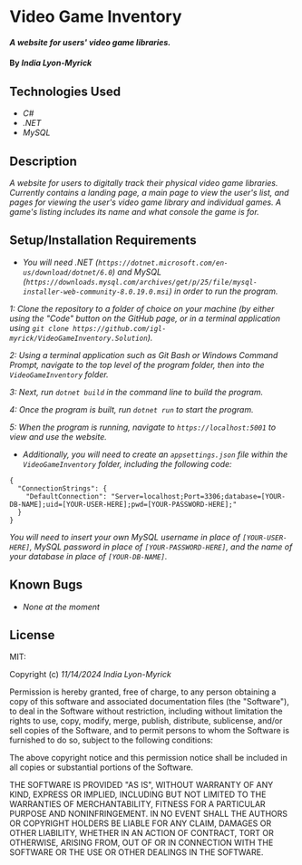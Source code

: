 # Video Game Inventory

#### _A website for users' video game libraries._

#### By _**India Lyon-Myrick**_

## Technologies Used

* _C#_
* _.NET_
* _MySQL_

## Description

_A website for users to digitally track their physical video game libraries. Currently contains a landing page, a main page to view the user's list, and pages for viewing the user's video game library and individual games. A game's listing includes its name and what console the game is for._

## Setup/Installation Requirements

* _You will need .NET (`https://dotnet.microsoft.com/en-us/download/dotnet/6.0`) and MySQL (`https://downloads.mysql.com/archives/get/p/25/file/mysql-installer-web-community-8.0.19.0.msi`) in order to run the program._

_1: Clone the repository to a folder of choice on your machine (by either using the "Code" button on the GitHub page, or in a terminal application using `git clone https://github.com/igl-myrick/VideoGameInventory.Solution`)._

_2: Using a terminal application such as Git Bash or Windows Command Prompt, navigate to the top level of the program folder, then into the `VideoGameInventory` folder._

_3: Next, run `dotnet build` in the command line to build the program._

_4: Once the program is built, run `dotnet run` to start the program._

_5: When the program is running, navigate to `https://localhost:5001` to view and use the website._

* _Additionally, you will need to create an `appsettings.json` file within the `VideoGameInventory` folder, including the following code:_

```
{
  "ConnectionStrings": {
    "DefaultConnection": "Server=localhost;Port=3306;database=[YOUR-DB-NAME];uid=[YOUR-USER-HERE];pwd=[YOUR-PASSWORD-HERE];"
  }
}
```

_You will need to insert your own MySQL username in place of `[YOUR-USER-HERE]`, MySQL password in place of `[YOUR-PASSWORD-HERE]`, and the name of your database in place of `[YOUR-DB-NAME]`._

## Known Bugs

* _None at the moment_

## License

MIT:

Copyright (c) _11/14/2024_ _India Lyon-Myrick_

Permission is hereby granted, free of charge, to any person obtaining a copy of this software and associated documentation files (the "Software"), to deal in the Software without restriction, including without limitation the rights to use, copy, modify, merge, publish, distribute, sublicense, and/or sell copies of the Software, and to permit persons to whom the Software is furnished to do so, subject to the following conditions:

The above copyright notice and this permission notice shall be included in all copies or substantial portions of the Software.

THE SOFTWARE IS PROVIDED "AS IS", WITHOUT WARRANTY OF ANY KIND, EXPRESS OR IMPLIED, INCLUDING BUT NOT LIMITED TO THE WARRANTIES OF MERCHANTABILITY, FITNESS FOR A PARTICULAR PURPOSE AND NONINFRINGEMENT. IN NO EVENT SHALL THE AUTHORS OR COPYRIGHT HOLDERS BE LIABLE FOR ANY CLAIM, DAMAGES OR OTHER LIABILITY, WHETHER IN AN ACTION OF CONTRACT, TORT OR OTHERWISE, ARISING FROM, OUT OF OR IN CONNECTION WITH THE SOFTWARE OR THE USE OR OTHER DEALINGS IN THE SOFTWARE.
